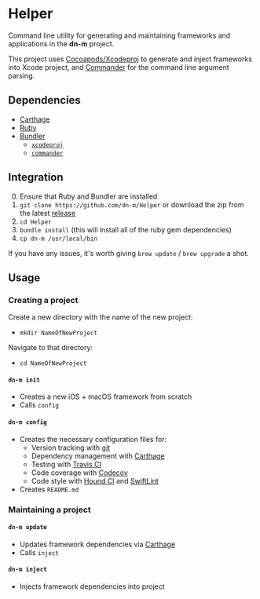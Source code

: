 # Helper

Command line utility for generating and maintaining frameworks and applications in the **dn-m** project.

This project uses [Cocoapods/Xcodeproj](https://github.com/CocoaPods/Xcodeproj) to generate and inject frameworks into Xcode project, and [Commander](https://github.com/commander-rb/commander) for the command line argument parsing.

## Dependencies
- [Carthage](https://github.com/Carthage/Carthage)
- [Ruby](https://www.ruby-lang.org/en/)
- [Bundler](http://bundler.io/)
	- [`xcodeproj`](https://github.com/CocoaPods/Xcodeproj)
	- [`commander`](https://github.com/commander-rb/commander)

## Integration

0. Ensure that Ruby and Bundler are installed
1. `git clone https://github.com/dn-m/Helper` or download the zip from the latest [release](https://github.com/dn-m/Helper/releases)
2. `cd Helper`
3. `bundle install` (this will install all of the ruby gem dependencies)
4. `cp dn-m /usr/local/bin`

If you have any issues, it's worth giving `brew update` / `brew upgrade` a shot.

## Usage

### Creating a project

Create a new directory with the name of the new project:
- `mkdir NameOfNewProject` 

Navigate to that directory:
- `cd NameOfNewProject`

#### `dn-m init` 
- Creates a new iOS + macOS framework from scratch
- Calls `config`
	
#### `dn-m config`
- Creates the necessary configuration files for:
    - Version tracking with [git](https://git-scm.com/)
    - Dependency management with [Carthage](https://github.com/Carthage/Carthage)
    - Testing with [Travis CI](https://travis-ci.org/)
    - Code coverage with [Codecov](https://codecov.io/)
    - Code style with [Hound CI](https://houndci.com/) and [SwiftLint](https://github.com/realm/SwiftLint)
- Creates `README.md`

### Maintaining a project

#### `dn-m update`
- Updates framework dependencies via [Carthage](https://github.com/Carthage/Carthage)
- Calls `inject`
	
#### `dn-m inject`
- Injects framework dependencies into project
